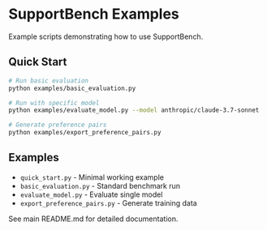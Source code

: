 # SupportBench Examples

Example scripts demonstrating how to use SupportBench.

## Quick Start

```bash
# Run basic evaluation
python examples/basic_evaluation.py

# Run with specific model
python examples/evaluate_model.py --model anthropic/claude-3.7-sonnet

# Generate preference pairs
python examples/export_preference_pairs.py
```

## Examples

- `quick_start.py` - Minimal working example
- `basic_evaluation.py` - Standard benchmark run
- `evaluate_model.py` - Evaluate single model
- `export_preference_pairs.py` - Generate training data

See main README.md for detailed documentation.

